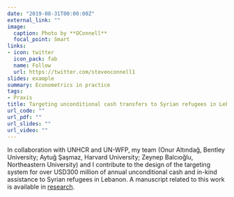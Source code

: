 ```yaml
---
date: "2019-08-31T00:00:00Z"
external_link: ""
image:
  caption: Photo by **OConnell**
  focal_point: Smart
links:
- icon: twitter
  icon_pack: fab
  name: Follow
  url: https://twitter.com/steveoconnell1
slides: example
summary: Econometrics in practice
tags:
- Praxis
title: Targeting unconditional cash transfers to Syrian refugees in Lebanon
url_code: ""
url_pdf: ""
url_slides: ""
url_video: ""
---
```


In collaboration with UNHCR and UN-WFP, my team (Onur Altındağ, Bentley University; Aytuğ Şaşmaz, Harvard University; Zeynep Balcıoğlu, Northeastern University) and I contribute to the design of the targeting system for over USD300 million of annual unconditional cash and in-kind assistance to Syrian refugees in Lebanon. A manuscript related to this work is available in <a href="../../publication/aosb2019/">research</a>.